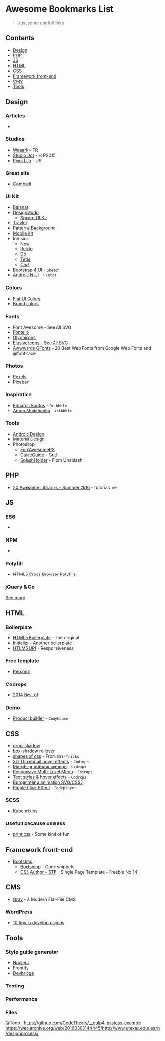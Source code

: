 # Awesome Bookmarks List

> Just some usefull links

## Contents

- [Design](#design)
- [PHP](#php)
- [JS](#js)
- [HTML](#html)
- [CSS](#css)
- [Framework front-end](#framework-front-end)
- [CMS](#cms)
- [Tools](#tools)


## Design
### Articles
- []()

### Studios
- [Waaark](http://waaark.com/fr/) - FR
- [Studio Dot](http://www.studio-dot.fr/) - H P2015
- [Pixel Lab](http://thinkpixellab.com/) - US

### Great site
- [Combadi](http://combadi.com/)

### UI Kit
- [Baianat](https://www.baianat.com/resources/)
- [DesignModo](http://designmodo.com/)
  - [Square UI Kit](http://designmodo.com/square-free/)
- [Travler](http://blazrobar.com/free-psd-website-templates/free-psd-webdesign-travler/)
- [Patterns Background](http://www.webdesigndev.com/perfect-patterns-backgrounds/)
- [Mobile Kit](http://www.smashingapps.com/2014/07/16/38-free-web-mobile-ui-kits-and-wireframe-templates.html)
- InVision
  - [Now](https://www.invisionapp.com/now)
  - [Relate](https://www.invisionapp.com/relate)
  - [Do](https://www.invisionapp.com/do)
  - [Tethr](https://www.invisionapp.com/tethr)
  - [Chat](https://www.invisionapp.com/chat)
- [Bootstrap 4 UI](http://www.sketchappsources.com/free-source/1768-bootstrap-v4-ui-kit-sketch-freebie-resource.html) - `Sketch`
- [Android N Ui](http://www.developertown.com/android-n-ui-kit-sketch/) - `Sketch`

### Colors
- [Flat UI Colors](http://flatuicolors.com/)
- [Brand colors](https://brandcolors.net/)

### Fonts
- [Font Awesome](http://fontawesome.io/) - See [All SVG](https://github.com/encharm/Font-Awesome-SVG-PNG/tree/master/black/svg)
- [Fontello](http://fontello.com/)
- [Glyphicons](http://glyphicons.com/)
- [Elusive Icons](http://elusiveicons.com/) - See [All SVG](https://github.com/reduxframework/elusive-icons/tree/master/dev/icons-svg)
- [Awwwards GFonts](http://www.awwwards.com/20-best-web-fonts-from-google-web-fonts-and-font-face.html) - 20 Best Web Fonts from Google Web Fonts and @font-face

### Photos
- [Pexels](https://www.pexels.com/)
- [Pixabay](https://pixabay.com/)

### Inspiration
- [Eduardo Santos](https://dribbble.com/eduardo) - `Dribbble`
- [Anton Aheichanka](https://dribbble.com/madebyanton) - `Dribbble`

### Tools
- [Android Design](https://developer.android.com/design/downloads/index.html)
- [Material Design](https://material.google.com/)
- Photoshop
  - [FontAwesomePS](http://creativedo.co/FontAwesomePS)
  - [GuideGuide](http://guideguide.me/) - Grid
  - [SplashHolder](http://splasholder.pixoil.com/) - From Unsplash


## PHP
- [20 Awesome Libraries - Summer 2k16](http://tutorialzine.com/2016/08/20-awesome-php-libraries-for-summer-2016/) - tutorialzine


## JS
### ES6
- []()

### NPM
- []()

### Polyfill
- [HTML5 Cross Browser Polyfills](https://github.com/Modernizr/Modernizr/wiki/HTML5-Cross-Browser-Polyfills)

### jQuery & Co
[See more](https://github.com/johannpinson/ABL/blob/master/javascript/js.md)


## HTML
### Boilerplate
- [HTML5 Boilerplate](https://html5boilerplate.com/) - The original
- [Initializr](http://www.initializr.com/) - Another boilerplate
- [HTLM5 UP!](https://html5up.net/) - Responsiveness

### Free template
- [Personal](http://graphicburger.com/personal-free-html-template/)

### Codrops
- [2014 Best of](http://tympanus.net/codrops2014/)

### Demo
- [Product builder](https://codyhouse.co/gem/product-builder/) - `Codyhouse`


## CSS
- [drop-shadow](http://nicolasgallagher.com/css-drop-shadows-without-images/demo/)
- [box-shadow rollover](http://abduzeedo.com/abdz-css-box-shadow-rollover-effect)
- [shapes of css](https://css-tricks.com/examples/ShapesOfCSS/) - From `CSS-Tricks`
- [3D Thumbnail hover effects](http://tympanus.net/Tutorials/3DHoverEffects/index2.html) - `Codrops`
- [Morphing buttons concept](http://tympanus.net/Development/ButtonComponentMorph/) - `Codrops`
- [Responsive Multi-Level Menu](http://tympanus.net/Development/ResponsiveMultiLevelMenu/) - `Codrops`
- [Text styles & hover effects](http://tympanus.net/Development/TextStylesHoverEffects/) - `Codrops`
- [Burger menu animation SVG/CSS3](http://codepen.io/kyleHenwood/pen/Alayb)
- [Ripple Click Effect](http://thecodeplayer.com/walkthrough/ripple-click-effect-google-material-design) - `Codeplayer`

### SCSS
- [Kube mixins](https://imperavi.com/kube/docs/mixins/)

### Usefull because useless
- [print.css](http://printstylesheet.dbushell.com/) - Some kind of fun


## Framework front-end
- [Bootstrap](http://getbootstrap.com/)
  - [Bootsnipp](http://bootsnipp.com/) - Code snippets
  - [CSS Author - STP](http://www.cssauthor.com/bootstrap-3-single-page-template/) - Single Page Template - Freebie No:141


## CMS
- [Grav](https://getgrav.org/) - A Modern Flat-File CMS

### WordPress
- [10 tips to develop plugins](https://www.smashingmagazine.com/2011/03/ten-things-every-wordpress-plugin-developer-should-know/)


## Tools
### Style guide generator
- [Nucleus](https://holidaypirates.github.io/nucleus/index.html)
- [Frontify](https://frontify.com/styleguide)
- [Devbridge](http://livingstyleguide.devbridge.com/)

### Testing
### Performance
### Files




@Todo :
https://github.com/CodeTheory/__gulp4-postcss-example
https://web.archive.org/web/20160303144445/http://www.utexas.edu/learn/designprocess/
